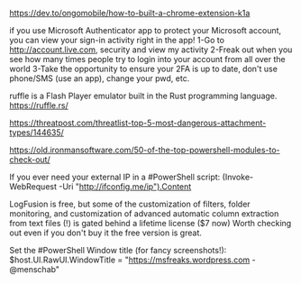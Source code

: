 https://dev.to/ongomobile/how-to-built-a-chrome-extension-k1a

if you use Microsoft Authenticator app to protect your Microsoft account, you can view your sign-in activity right in the app!
1-Go to http://account.live.com, security and view my activity
2-Freak out when you see how many times people try to login into your account from all over the world
3-Take the opportunity to ensure your 2FA is up to date, don't use phone/SMS (use an app), change your pwd, etc.

ruffle is a Flash Player emulator built in the Rust programming language.
https://ruffle.rs/

https://threatpost.com/threatlist-top-5-most-dangerous-attachment-types/144635/

https://old.ironmansoftware.com/50-of-the-top-powershell-modules-to-check-out/

If you ever need your external IP in a #PowerShell  script:
(Invoke-WebRequest -Uri "http://ifconfig.me/ip").Content

LogFusion is free, but some of the customization of filters, folder monitoring, and customization of advanced automatic column extraction from text files (!) is gated behind a lifetime license ($7 now)
Worth checking out even if you don't buy it the free version is great.

Set the #PowerShell Window title (for fancy screenshots!):
$host.UI.RawUI.WindowTitle = "https://msfreaks.wordpress.com - @menschab"

